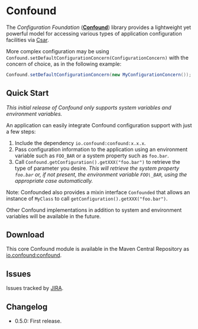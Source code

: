 # Confound

The _Configuration Foundation_ ([**Confound**](https://confound.io/)) library provides a lightweight yet powerful model for accessing various types of application configuration facilities via [Csar](https://csar.io).

More complex configuration may be using `Confound.setDefaultConfigurationConcern(ConfigurationConcern)` with the concern of choice, as in the following example:

```java
Confound.setDefaultConfigurationConcern(new MyConfigurationConcern());
```

## Quick Start

_This initial release of Confound only supports system variables and environment variables._

An application can easily integrate Confound configuration support with just a few steps:

1. Include the dependency `io.confound:confound:x.x.x`.
2. Pass configuration information to the application using an environment variable such as `FOO_BAR` or a system property such as `foo.bar`.
3. Call `Confound.getConfiguration().getXXX("foo.bar")` to retrieve the type of parameter you desire. _This will retrieve the system property `foo.bar` or, if not present, the environment variable `FOO\_BAR`, using the appropriate case automatically._

Note: Confounded also provides a mixin interface `Confounded` that allows an instance of `MyClass` to call `getConfiguration().getXXX("foo.bar")`.  

Other Confound implementations in addition to system and environment variables will be available in the future.

## Download

This core Confound module is available in the Maven Central Repository as [io.confound:confound](https://search.maven.org/#search%7Cga%7C1%7Cg%3A%22oi.confound%22%20AND%20a%3A%22confound%22).

## Issues

Issues tracked by [JIRA](https://globalmentor.atlassian.net/projects/CONFOUND).

## Changelog

- 0.5.0: First release.
